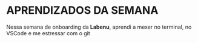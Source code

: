 # APRENDIZADOS DA SEMANA
Nessa semana de onboarding da **Labenu**, aprendi a mexer no terminal, 
no VSCode e me estressar com o git
